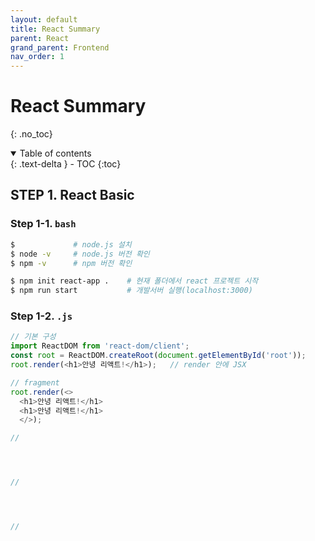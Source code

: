 ```yaml
---
layout: default
title: React Summary
parent: React
grand_parent: Frontend
nav_order: 1
---
```


# React Summary
{: .no_toc}

<details open markdown="block">
  <summary>
    Table of contents
  </summary>
  {: .text-delta }
- TOC
{:toc}
</details>
<!------------------------------------ STEP ------------------------------------>

## STEP 1. React Basic

### Step 1-1. **`bash`**

```bash
$             # node.js 설치
$ node -v     # node.js 버전 확인 
$ npm -v      # npm 버전 확인

$ npm init react-app .    # 현재 폴더에서 react 프로젝트 시작
$ npm run start           # 개발서버 실행(localhost:3000)


```

### Step 1-2. **`.js`**

```javascript
// 기본 구성
import ReactDOM from 'react-dom/client';
const root = ReactDOM.createRoot(document.getElementById('root'));
root.render(<h1>안녕 리액트!</h1>);   // render 안에 JSX

// fragment
root.render(<>
  <h1>안녕 리액트!</h1>
  <h1>안녕 리액트!</h1>
  </>); 

//  




//




//

```